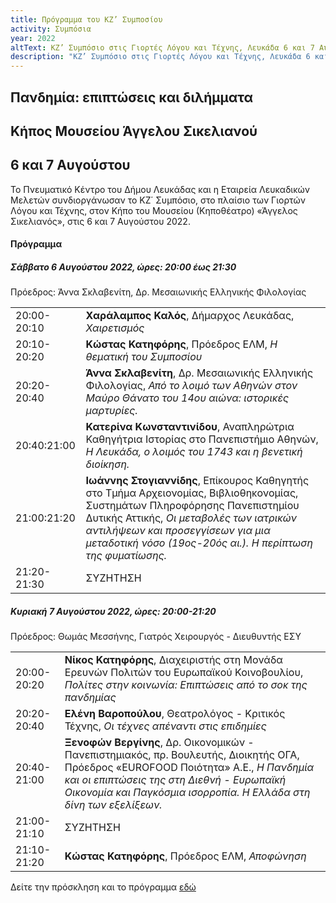 ```yaml
---
title: Πρόγραμμα του ΚZ’ Συμποσίου
activity: Συμπόσια
year: 2022
altText: ΚZ’ Συμπόσιο στις Γιορτές Λόγου και Τέχνης, Λευκάδα 6 και 7 Αυγούστου 2022, *Πανδημία: επιπτώσεις και διλήμματα*. Το προγράμμα του Συμποσίου ΚZ’ βρίσκεται [εδώ](/xroniko/symposia/symposio_27.html). Το προγράμμα του Συμποσίου ΚZ’ βρίσκεται [εδώ](/xroniko/symposia/symposio_27.html).
description: "ΚZ’ Συμπόσιο στις Γιορτές Λόγου και Τέχνης, Λευκάδα 6 και 7 Αυγούστου 2022, *Πανδημία: επιπτώσεις και διλήμματα*."
---
```


## Πανδημία: επιπτώσεις και διλήμματα
## Κήπος Μουσείου Άγγελου Σικελιανού
## 6 και 7 Αυγούστου

Το Πνευματικό Κέντρο του Δήμου Λευκάδας και η Εταιρεία Λευκαδικών Μελετών συνδιοργάνωσαν το ΚΖ΄ Συμπόσιο, στο πλαίσιο των Γιορτών Λόγου και Τέχνης, στον Κήπο του Μουσείου \(Κηποθέατρο\) «Άγγελος Σικελιανός», στις 6 και 7 Αυγούστου 2022.

#### Πρόγραμμα

##### Σάββατο 6 Αυγούστου 2022, ώρες: 20:00 έως 21:30

Πρόεδρος: Άννα Σκλαβενίτη, Δρ. Μεσαιωνικής Ελληνικής Φιλολογίας

|                              |                        |
| :--------------------------- | :----------------------|
|20:00-20:10 |**Χαράλαμπος Καλός**, Δήμαρχος Λευκάδας, *Χαιρετισμός*
|20:10-20:20 |**Κώστας Κατηφόρης**, Πρόεδρος ΕΛΜ, *Η θεματική του Συμποσίου*
|20:20-20:40 |**Άννα Σκλαβενίτη**, Δρ. Μεσαιωνικής Ελληνικής Φιλολογίας, *Από το λοιμό των Αθηνών στον Μαύρο Θάνατο του 14ου αιώνα: ιστορικές μαρτυρίες.*
|20:40:21:00 |**Κατερίνα Κωνσταντινίδου**, Αναπληρώτρια Καθηγήτρια Ιστορίας στο Πανεπιστήμιο Αθηνών, *Η Λευκάδα, ο λοιμός του 1743 και η βενετική διοίκηση.*
|21:00:21:20 |**Ιωάννης Στογιαννίδης**, Επίκουρος Καθηγητής στο Τμήμα Αρχειονομίας, Βιβλιοθηκονομίας, Συστημάτων Πληροφόρησης Πανεπιστημίου Δυτικής Αττικής, *Οι μεταβολές των ιατρικών αντιλήψεων και προσεγγίσεων για μια μεταδοτική νόσο \(19ος-20ός αι.\). Η περίπτωση της φυματίωσης.*
|21:20-21:30 |ΣΥΖΗΤΗΣΗ

##### Κυριακή 7 Αυγούστου 2022, ώρες: 20:00-21:20

Πρόεδρος: Θωμάς Μεσσήνης, Γιατρός Χειρουργός - Διευθυντής ΕΣΥ

|                              |                        |
| :--------------------------- | :----------------------|
|20:00-20:20 |**Νίκος Κατηφόρης**, Διαχειριστής στη Μονάδα Ερευνών Πολιτών του Ευρωπαϊκού Κοινοβουλίου, *Πολίτες στην κοινωνία: Επιπτώσεις από το σοκ της πανδημίας*
|20:20-20:40 |**Ελένη Βαροπούλου**, Θεατρολόγος - Κριτικός Τέχνης, *Οι τέχνες απέναντι στις επιδημίες*
|20:40-21:00 |**Ξενοφών Βεργίνης**, Δρ. Οικονομικών - Πανεπιστημιακός, πρ. Βουλευτής, Διοικητής ΟΓΑ, Πρόεδρος «EUROFOOD Ποιότητα» Α.Ε., *Η Πανδημία και οι επιπτώσεις της στη Διεθνή - Ευρωπαϊκή Οικονομία και Παγκόσμια ισορροπία. Η Ελλάδα στη δίνη των εξελίξεων.*
|21:00-21:10 |ΣΥΖΗΤΗΣΗ
|21:10-21:20 |**Κώστας Κατηφόρης**, Πρόεδρος ΕΛΜ, *Αποφώνηση*

Δείτε την πρόσκληση και το πρόγραμμα [εδώ](/documents/prosklhsh_symposio_27.pdf)
